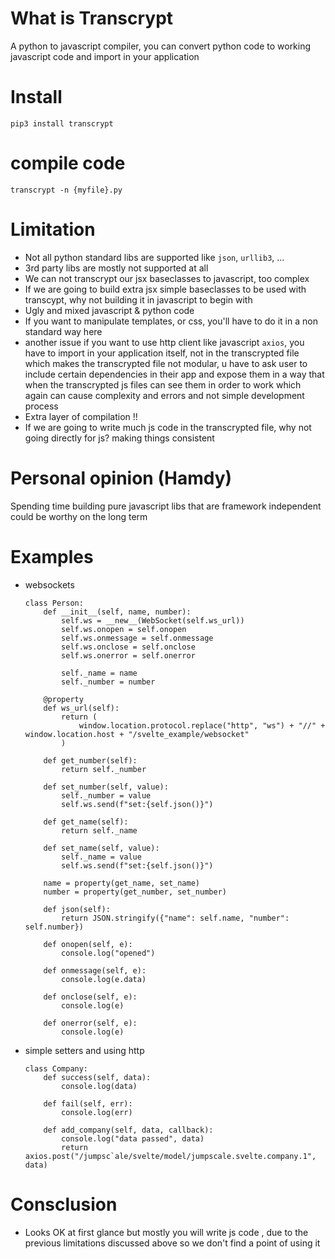 # What is Transcrypt

A python to javascript compiler, you can convert python code to working javascript code and import in your application

# Install

`pip3 install transcrypt`


# compile code

`transcrypt -n {myfile}.py`

# Limitation

- Not all  python standard libs are supported like `json`, `urllib3`, ...
- 3rd party libs are mostly not supported at all
- We can not transcrypt our jsx baseclasses to javascript, too complex
- If we are going to build extra jsx simple baseclasses to be used with transcypt, why not building it in javascript to begin with
- Ugly and mixed javascript & python code
- If you want to manipulate templates, or css, you'll have to do it in a non standard way here
- another issue if you want to use http client like javascript `axios`, you have to import in your application itself, not in the transcrypted file
which makes the transcrypted file not modular, u have to ask user to include certain dependencies in their app and expose them in a way that
when the transcrypted js files can see them in order to work which again can cause complexity and errors and not simple development process
- Extra layer of compilation !!
- If we are going to write much js code in the transcrypted file, why not going directly for js? making things consistent

# Personal opinion (Hamdy)
Spending time building pure javascript libs that are framework independent could be worthy on the long term


# Examples

- websockets
    ```
    class Person:
        def __init__(self, name, number):
            self.ws = __new__(WebSocket(self.ws_url))
            self.ws.onopen = self.onopen
            self.ws.onmessage = self.onmessage
            self.ws.onclose = self.onclose
            self.ws.onerror = self.onerror

            self._name = name
            self._number = number

        @property
        def ws_url(self):
            return (
                window.location.protocol.replace("http", "ws") + "//" + window.location.host + "/svelte_example/websocket"
            )

        def get_number(self):
            return self._number

        def set_number(self, value):
            self._number = value
            self.ws.send(f"set:{self.json()}")

        def get_name(self):
            return self._name

        def set_name(self, value):
            self._name = value
            self.ws.send(f"set:{self.json()}")

        name = property(get_name, set_name)
        number = property(get_number, set_number)

        def json(self):
            return JSON.stringify({"name": self.name, "number": self.number})

        def onopen(self, e):
            console.log("opened")

        def onmessage(self, e):
            console.log(e.data)

        def onclose(self, e):
            console.log(e)

        def onerror(self, e):
            console.log(e)
    ```

- simple setters and using http
    ```
    class Company:
        def success(self, data):
            console.log(data)

        def fail(self, err):
            console.log(err)

        def add_company(self, data, callback):
            console.log("data passed", data)
            return axios.post("/jumpsc`ale/svelte/model/jumpscale.svelte.company.1", data)
    ```


# Consclusion

- Looks OK at first glance but mostly you will write js code , due to the previous limitations discussed above
so we don't find a point of using it
